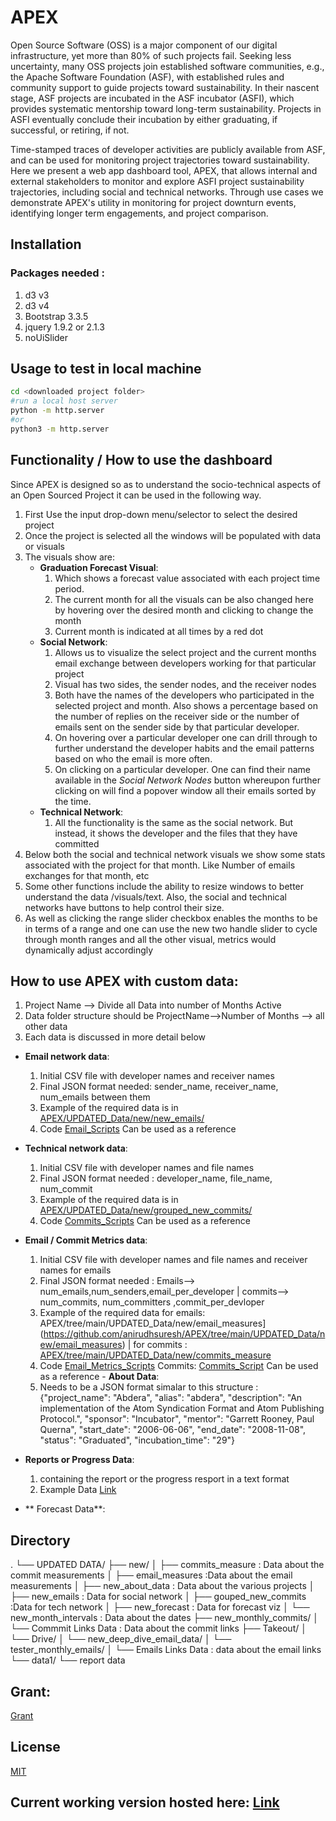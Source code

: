 # APEX

Open Source Software (OSS) is a major component of our digital infrastructure, yet more than 80% of such projects fail. Seeking less uncertainty, many OSS projects join established software communities, e.g., the Apache Software Foundation (ASF), with established rules and community support to guide projects toward sustainability. In their nascent stage, ASF projects are incubated in the ASF incubator (ASFI), which provides systematic mentorship toward long-term sustainability. Projects in ASFI eventually conclude their incubation by either graduating, if successful, or retiring, if not.

Time-stamped traces of developer activities are publicly available from ASF, and can be used for monitoring project trajectories toward sustainability. Here we present a web app dashboard tool, APEX, that allows internal and external stakeholders to monitor and explore ASFI project sustainability trajectories, including social and technical networks. Through use cases we demonstrate APEX's utility in monitoring for project downturn events, identifying longer term engagements, and project comparison.

## Installation

### Packages needed :
1. d3 v3
2. d3 v4
3. Bootstrap 3.3.5
4. jquery 1.9.2 or 2.1.3
5. noUiSlider 

## Usage to test in local machine 

```bash
cd <downloaded project folder>
#run a local host server
python -m http.server
#or
python3 -m http.server
```

## Functionality / How to use the dashboard
Since APEX is designed so as to understand the socio-technical aspects of an Open Sourced Project it can be used in the following way.
1. First Use the input drop-down menu/selector to select the desired project
2. Once the project is selected all the windows will be populated with data or visuals 
3. The visuals show are:
   - **Graduation Forecast Visual**: 
       1. Which shows a forecast value associated with each project time period. 
       2. The current month for all the visuals can be also changed here by hovering over the desired month and clicking to change the month
       3. Current month is indicated at all times by a red dot 
   - **Social Network**:
       1. Allows us to visualize the select project and the current months email exchange between developers working for that particular project 
       2. Visual has two sides, the sender nodes, and the receiver nodes
       3. Both have the names of the developers who participated in the selected project and month. Also shows a percentage based on the number of replies on the receiver side or the number of emails sent on the sender side by that particular developer.
       4. On hovering over a particular developer one can drill through to further understand the developer habits and the email patterns based on who the email is more often.
       5. On clicking on a particular developer. One can find their name available in the *Social Network Nodes* button whereupon further clicking on will find a popover window all their emails sorted by the time.
   - **Technical Network**:
       1. All the functionality is the same as the social network. But instead, it shows the developer and the files that they have committed 
4. Below both the social and technical network visuals we show some stats associated with the project for that month. Like Number of emails exchanges for that month, etc 
5. Some other functions include the ability to resize windows to better understand the data /visuals/text. Also, the social and technical networks have buttons to help control their size.
6. As well as clicking the range slider checkbox enables the months to be in terms of a range and one can use the new two handle slider to cycle through month ranges and all the other visual, metrics would dynamically adjust accordingly  

## How to use APEX with custom data:
1. Project Name --> Divide all Data into number of Months Active 
2. Data folder structure should be ProjectName-->Number of Months --> all other data
3. Each data is discussed in more detail below
  - **Email network data**: 
       1. Initial CSV file with developer names and receiver names
       2. Final JSON format needed: sender_name, receiver_name, num_emails between them 
       4. Example of the required data is in [APEX/UPDATED_Data/new/new_emails/](https://github.com/anirudhsuresh/APEX/tree/main/UPDATED_Data/new/new_emails)
       5. Code [Email_Scripts](https://github.com/anirudhsuresh/APEX/blob/main/emails_data_script.ipynb) Can be used as a reference
  - **Technical network data**: 
       1. Initial CSV file with developer names and file names
       2. Final JSON format needed : developer_name, file_name, num_commit
       4. Example of the required data is in [APEX/UPDATED_Data/new/grouped_new_commits/](https://github.com/anirudhsuresh/APEX/tree/main/UPDATED_Data/new/grouped_new_commits)
       5. Code [Commits_Scripts](https://github.com/anirudhsuresh/APEX/blob/main/Commits_script.ipynb) Can be used as a reference
 
   - **Email / Commit Metrics data**: 
       1. Initial CSV file with developer names and file names and receiver names for emails 
       2. Final JSON format needed : Emails--> num_emails,num_senders,email_per_developer | commits--> num_commits, num_committers ,commit_per_devloper
       4. Example of the required data for emails: APEX/tree/main/UPDATED_Data/new/email_measures](https://github.com/anirudhsuresh/APEX/tree/main/UPDATED_Data/new/email_measures) | for commits : [APEX/tree/main/UPDATED_Data/new/commits_measure](https://github.com/anirudhsuresh/APEX/tree/main/UPDATED_Data/new/commits_measure)
       5. Code [Email_Metrics_Scripts](https://github.com/anirudhsuresh/APEX/blob/main/measures_for_emails_.ipynb)  Commits: [Commits_Script](https://github.com/anirudhsuresh/APEX/blob/main/Commits_Measures_.ipynb)
       Can be used as a reference
    - **About Data**:
       1.  Needs to be a JSON format simalar to this structure : {"project_name": "Abdera", "alias": "abdera", "description": "An implementation of the Atom Syndication Format and Atom Publishing Protocol.", "sponsor": "Incubator", "mentor": "Garrett Rooney, Paul Querna", "start_date": "2006-06-06", "end_date": "2008-11-08", "status": "Graduated", "incubation_time": "29"}
- **Reports or Progress Data**:
   1. containing the report or the progress resport in a text format
   2. Example Data [Link](https://github.com/anirudhsuresh/APEX/blob/main/data1/1/0.txt)
- ** Forecast Data**:

## Directory
.
└── UPDATED DATA/
    ├── new/
    │   ├── commits_measure : Data about the commit measurements
    │   ├── email_measures :Data about the email measurements
    │   ├── new_about_data : Data about the various projects
    │   ├── new_emails : Data for social network
    │   ├── gouped_new_commits :Data for tech network 
    │   ├── new_forecast : Data for forecast viz
    │   └── new_month_intervals : Data about the dates
    ├── new_monthly_commits/
    │   └── Commmit Links Data : Data about the commit links
    ├── Takeout/
    │   └── Drive/
    │       └── new_deep_dive_email_data/
    │           └── tester_monthly_emails/
    │               └── Emails Links Data : data about the email links
    └── data1/
        └── report data



## Grant:
[Grant](https://nsf.gov/awardsearch/showAward?AWD_ID=2020751)
## License
[MIT](https://choosealicense.com/licenses/mit/)

## Current working version hosted here: [Link](https://anirudhsuresh.github.io/APEX/)


